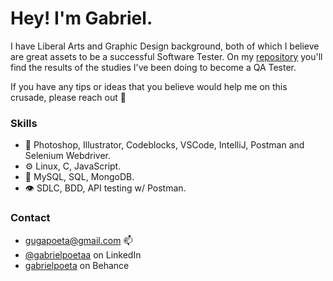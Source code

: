 

# Hey! I'm Gabriel. 
I have Liberal Arts and Graphic Design background, both of which I believe are great assets to be a successful Software Tester. On my [repository](https://github.com/gabrielpoetaa?tab=repositories) you'll find the results of the studies I've been doing to become a QA Tester.

If you have any tips or ideas that you believe would help me on this crusade, please reach out 🖖




### Skills

- 💬 Photoshop, Illustrator, Codeblocks, VSCode, IntelliJ, Postman and Selenium Webdriver.
- ⚙️ Linux, C, JavaScript. 
- 💽 MySQL, SQL, MongoDB. 
- 👁️ SDLC, BDD, API testing w/ Postman.

### Contact 
- gugapoeta@gmail.com 📫
- [@gabrielpoetaa](https://www.linkedin.com/in/gabrielpoeta/ "LinkedIn Homepage") on LinkedIn
- [gabrielpoeta](https://www.behance.net/gabrielpoeta/appreciated "Behance Homepage") on Behance

<!---
gabrielpoetaa/gabrielpoetaa is a ✨ special ✨ repository because its `README.md` (this file) appears on your GitHub profile.
You can click the Preview link to take a look at your changes.
--->
